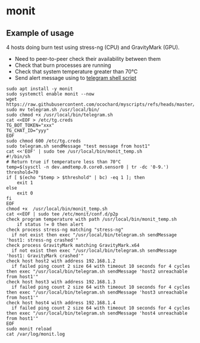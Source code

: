 # monit

## Example of usage

4 hosts doing burn test using stress-ng (CPU) and GravityMark (GPU).
- Need to peer-to-peer check their availability between them
- Check that burn processes are running
- Check that system temperature greater than 70°C
- Send alert message using to [telegram shell script](telegram.sh)

```
sudo apt install -y monit
sudo systemctl enable monit --now
wget https://raw.githubusercontent.com/ocochard/myscripts/refs/heads/master/tools/telegram.sh
sudo mv telegram.sh /usr/local/bin/
sudo chmod +x /usr/local/bin/telegram.sh
cat <<EOF > /etc/tg.creds
TG_BOT_TOKEN="xxx"
TG_CHAT_ID="yyy"
EOF
sudo chmod 600 /etc/tg.creds
sudo telegram.sh sendMessage "test message from host1"
cat <<'EOF' | sudo tee /usr/local/bin/monit_temp.sh
#!/bin/sh
# Return true if temperature less than 70°C
temp=$(sysctl -n dev.amdtemp.0.core0.sensor0 | tr -dc '0-9.')
threshold=70
if [ $(echo "$temp > $threshold" | bc) -eq 1 ]; then
    exit 1
else
    exit 0
fi
EOF
chmod +x  /usr/local/bin/monit_temp.sh
cat <<EOF | sudo tee /etc/monit/conf.d/p2p
check program temperature with path /usr/local/bin/monit_temp.sh
    if status != 0 then alert
check process stress-ng matching "stress-ng"
  if not exist then exec "/usr/local/bin/telegram.sh sendMessage 'host1: stress-ng crashed'"
check process GravityMark matching GravityMark.x64
  if not exist then exec "/usr/local/bin/telegram.sh sendMessage 'host1: GravityMark crashed'"
check host host2 with address 192.168.1.2
  if failed ping count 2 size 64 with timeout 10 seconds for 4 cycles then exec "/usr/local/bin/telegram.sh sendMessage 'host2 unreachable from host1'"
check host host3 with address 192.168.1.3
  if failed ping count 2 size 64 with timeout 10 seconds for 4 cycles then exec "/usr/local/bin/telegram.sh sendMessage 'host3 unreachable from host1'"
check host host4 with address 192.168.1.4
  if failed ping count 2 size 64 with timeout 10 seconds for 4 cycles then exec "/usr/local/bin/telegram.sh sendMessage 'host4 unreachable from host1'"
EOF
sudo monit reload
cat /var/log/monit.log
```
